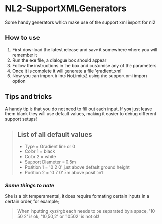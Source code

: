 # NL2-SupportXMLGenerators
Some handy generators which make use of the support xml import for nl2 

## How to use
1. First download the latest release and save it somewhere where you will remember it
2. Run the exe file, a dialogue box should appear
3. Follow the instructions in the box and customise any of the parameters
4. Once it is complete it will generate a file 'gradient.xml'
5. Now you can import it into NoLimits2 using the support xml import option

## Tips and tricks
A handy tip is that you do not need to fill out each input, If you just leave them blank they will use default values, making it easier to debug different support setups!
  > ## List of all default values
  > * Type = Gradient line or 0
  > * Color 1 = black
  > * Color 2 = white
  > * Support Diameter = 0.5m
  > * Position 1 = '0 2 0' just above default ground height
  > * Position 2 = '0 7 0' 5m above position1

### *Some things to note*
She is a bit temperamental, it does require formating certain inputs in a certain order, for example;
  > When inputting xyz/rgb each needs to be separated by a space, '10 50 2' is ok, '10,50,2' or '10502' is not ok!
